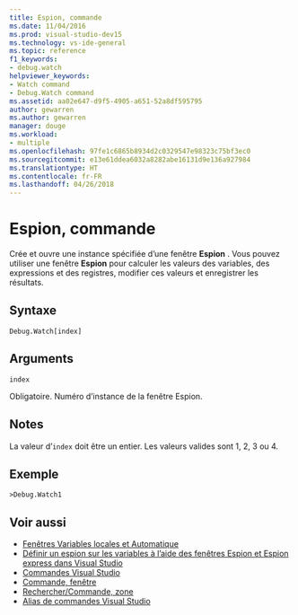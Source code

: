 ```yaml
---
title: Espion, commande
ms.date: 11/04/2016
ms.prod: visual-studio-dev15
ms.technology: vs-ide-general
ms.topic: reference
f1_keywords:
- debug.watch
helpviewer_keywords:
- Watch command
- Debug.Watch command
ms.assetid: aa02e647-d9f5-4905-a651-52a8df595795
author: gewarren
ms.author: gewarren
manager: douge
ms.workload:
- multiple
ms.openlocfilehash: 97fe1c6865b8934d2c0329547e98323c75bf3ec0
ms.sourcegitcommit: e13e61ddea6032a8282abe16131d9e136a927984
ms.translationtype: HT
ms.contentlocale: fr-FR
ms.lasthandoff: 04/26/2018
---
```

# <a name="watch-command"></a>Espion, commande
Crée et ouvre une instance spécifiée d’une fenêtre **Espion** . Vous pouvez utiliser une fenêtre **Espion** pour calculer les valeurs des variables, des expressions et des registres, modifier ces valeurs et enregistrer les résultats.

## <a name="syntax"></a>Syntaxe

```
Debug.Watch[index]
```

## <a name="arguments"></a>Arguments
 `index`

 Obligatoire. Numéro d’instance de la fenêtre Espion.

## <a name="remarks"></a>Notes
 La valeur d’`index` doit être un entier. Les valeurs valides sont 1, 2, 3 ou 4.

## <a name="example"></a>Exemple

```
>Debug.Watch1
```

## <a name="see-also"></a>Voir aussi

- [Fenêtres Variables locales et Automatique](../../debugger/autos-and-locals-windows.md)
- [Définir un espion sur les variables à l’aide des fenêtres Espion et Espion express dans Visual Studio](../../debugger/watch-and-quickwatch-windows.md)
- [Commandes Visual Studio](../../ide/reference/visual-studio-commands.md)
- [Commande, fenêtre](../../ide/reference/command-window.md)
- [Rechercher/Commande, zone](../../ide/find-command-box.md)
- [Alias de commandes Visual Studio](../../ide/reference/visual-studio-command-aliases.md)